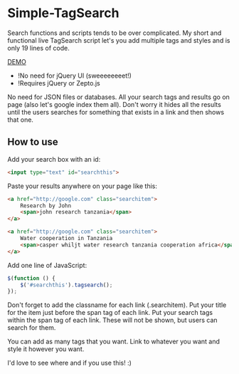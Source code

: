 Simple-TagSearch
================

Search functions and scripts tends to be over complicated. My short and
functional live TagSearch script let's you add multiple tags and styles and is
only 19 lines of code.

[DEMO](http://bjornhenriksson.se/search)

- !No need for jQuery UI (sweeeeeeeet!)
- !Requires jQuery or Zepto.js

No need for JSON files or databases. All your search tags and results go on
page (also let's google index them all). Don't worry it hides all the results
until the users searches for something that exists in a link and then shows
that one.


How to use
----------

Add your search box with an id:

```html
<input type="text" id="searchthis">
```

Paste your results anywhere on your page like this:

```html
<a href="http://google.com" class="searchitem">
    Research by John
    <span>john research tanzania</span>
</a>

<a href="http://google.com" class="searchitem">
    Water cooperation in Tanzania
    <span>casper whiljt water research tanzania cooperation africa</span>
</a>
```

Add one line of JavaScript:

```javascript
$(function () {
    $('#searchthis').tagsearch();
});
```

Don't forget to add the classname for each link (.searchitem). Put your title
for the item just before the span tag of each link. Put your search tags within
the span tag of each link. These will not be shown, but users can search for
them.

You can add as many tags that you want. Link to whatever you want and style it
however you want.

I'd love to see where and if you use this! :)

